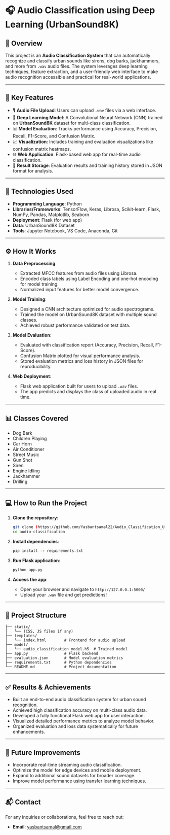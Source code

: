 # 🎧 Audio Classification using Deep Learning (UrbanSound8K)

## 📌 Overview

This project is an **Audio Classification System** that can automatically recognize and classify urban sounds like sirens, dog barks, jackhammers, and more from `.wav` audio files. The system leverages deep learning techniques, feature extraction, and a user-friendly web interface to make audio recognition accessible and practical for real-world applications.

---

## 🚀 Key Features

- 🎙️ **Audio File Upload**: Users can upload `.wav` files via a web interface.
- 🧠 **Deep Learning Model**: A Convolutional Neural Network (CNN) trained on **UrbanSound8K** dataset for multi-class classification.
- 📊 **Model Evaluation**: Tracks performance using Accuracy, Precision, Recall, F1-Score, and Confusion Matrix.
- 📈 **Visualization**: Includes training and evaluation visualizations like confusion matrix heatmaps.
- 🌐 **Web Application**: Flask-based web app for real-time audio classification.
- 📂 **Result Storage**: Evaluation results and training history stored in JSON format for analysis.

---

## 🧰 Technologies Used

- **Programming Language**: Python
- **Libraries/Frameworks**: TensorFlow, Keras, Librosa, Scikit-learn, Flask, NumPy, Pandas, Matplotlib, Seaborn
- **Deployment**: Flask (for web app)
- **Data**: UrbanSound8K Dataset
- **Tools**: Jupyter Notebook, VS Code, Anaconda, Git

---

## ⚙️ How It Works

1. **Data Preprocessing**: 
   - Extracted MFCC features from audio files using Librosa.
   - Encoded class labels using Label Encoding and one-hot encoding for model training.
   - Normalized input features for better model convergence.

2. **Model Training**:
   - Designed a CNN architecture optimized for audio spectrograms.
   - Trained the model on UrbanSound8K dataset with multiple sound classes.
   - Achieved robust performance validated on test data.

3. **Model Evaluation**:
   - Evaluated with classification report (Accuracy, Precision, Recall, F1-Score).
   - Confusion Matrix plotted for visual performance analysis.
   - Stored evaluation metrics and loss history in JSON files for reproducibility.

4. **Web Deployment**:
   - Flask web application built for users to upload `.wav` files.
   - The app predicts and displays the class of uploaded audio in real time.

---

## 📊 Classes Covered

- Dog Bark
- Children Playing
- Car Horn
- Air Conditioner
- Street Music
- Gun Shot
- Siren
- Engine Idling
- Jackhammer
- Drilling

---

## 💻 How to Run the Project

1. **Clone the repository**:
   ```bash
   git clone (https://github.com/Yasbantsamal22/Audio_Classification_UrbanSound8K.git)
   cd audio-classification
   ```

2. **Install dependencies**:
   ```bash
   pip install -r requirements.txt
   ```

3. **Run Flask application**:
   ```bash
   python app.py
   ```

4. **Access the app**:
   - Open your browser and navigate to `http://127.0.0.1:5000/`
   - Upload your `.wav` file and get predictions!

---

## 📂 Project Structure

```
├── static/
│   └── (CSS, JS files if any)
├── templates/
│   └── index.html        # Frontend for audio upload
├── model/
│   └── audio_classification_model.h5  # Trained model
├── app.py                # Flask backend
├── evaluation.json       # Model evaluation metrics
├── requirements.txt      # Python dependencies
└── README.md             # Project documentation
```

---

## ✅ Results & Achievements

- Built an end-to-end audio classification system for urban sound recognition.
- Achieved high classification accuracy on multi-class audio data.
- Developed a fully functional Flask web app for user interaction.
- Visualized detailed performance metrics to analyze model behavior.
- Organized evaluation and loss data systematically for future enhancements.

---

## 🌟 Future Improvements

- Incorporate real-time streaming audio classification.
- Optimize the model for edge devices and mobile deployment.
- Expand to additional sound datasets for broader coverage.
- Improve model performance using transfer learning techniques.

---

## 📬 Contact

For any inquiries or collaborations, feel free to reach out:
- **Email**: yasbantsamal@gmail.com
